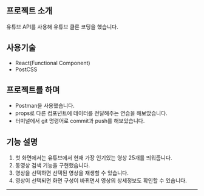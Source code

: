 ## 프로젝트 소개
유튜브 API를 사용해 유튜브 클론 코딩을 했습니다.

## 사용기술
* React(Functional Component) 
* PostCSS

## 프로젝트를 하며
* Postman을 사용했습니다.
* props로 다른 컴포넌트에 데이터를 전달해주는 연습을 해보았습니다.
* 터미널에서 git 명령어로 commit과 push를 해보았습니다.

## 기능 설명
1. 첫 화면에서는 유튜브에서 현재 가장 인기있는 영상 25개를 띄워줍니다.
2. 동영상 검색 기능을 구현했습니다.
3. 영상을 선택하면 선택된 영상을 재생할 수 있습니다.
4. 영상이 선택되면 화면 구성이 바뀌면서 영상의 상세정보도 확인할 수 있습니다.

---
